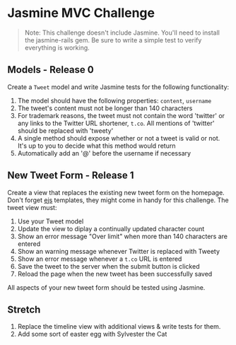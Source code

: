 # Jasmine MVC Challenge

> Note: This challenge doesn't include Jasmine. You'll need to install the
> jasmine-rails gem. Be sure to write a simple test to verify everything is
> working.

## Models - Release 0

Create a `Tweet` model and write Jasmine tests for the following
functionality:

1. The model should have the following properties: `content`, `username`
2. The tweet's content must not be longer than 140 characters
3. For trademark reasons, the tweet must not contain the word 'twitter' or any
links to the Twitter URL shortener, `t.co`. All mentions of 'twitter' should be
replaced with 'tweety'
4. A single method should expose whether or not a tweet is valid or not. It's up
to you to decide what this method would return
5. Automatically add an '@' before the username if necessary

## New Tweet Form - Release 1

Create a view that replaces the existing new tweet form on the homepage. Don't forget [ejs](https://github.com/sstephenson/sprockets#javascript-templating-with-ejs-and-eco) templates, they might come in handy for this challenge. The tweet view must:

1. Use your Tweet model
2. Update the view to diplay a continually updated character count
3. Show an error message "Over limit" when more than 140 characters are entered
4. Show an warning message whenever Twitter is replaced with Tweety
5. Show an error message whenever a `t.co` URL is entered
6. Save the tweet to the server when the submit button is clicked
7. Reload the page when the new tweet has been successfully saved

All aspects of your new tweet form should be tested using Jasmine.

## Stretch

1. Replace the timeline view with additional views & write tests for them.
2. Add some sort of easter egg with Sylvester the Cat
